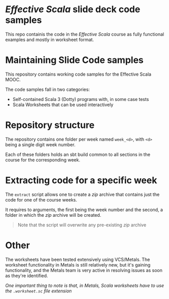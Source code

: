 # _Effective Scala_ slide deck code samples

This repo containis the code in the _Effective Scala_ course
as fully functional examples and mostly in worksheet format.

# Maintaining Slide Code samples

This repository contains working code samples for the
Effective Scala MOOC.

The code samples fall in two categories:

- Self-contained Scala 3 (Dotty) programs with, in some
  case tests
- Scala Worksheets that can be used interactively

# Repository structure

The repository contains one folder per week named `week_<d>`,
with `<d>` being a single digit week number.

Each of these folders holds an sbt build common to all sections
in the course for the corresponding week.

# Extracting code for a specific week

The `extract` script allows one to create a _zip_ archive that
contains just the code for one of the course weeks.

It requires to arguments, the first being the week number and the
second, a folder in which the _zip_ archive will be created.

> Note that the script will overwrite any pre-existing _zip_
> archive

# Other

The worksheets have been tested extensively using VCS/Metals. The
worksheet functionality in Metals is still relatively new, but it's
gaining functionality, and the Metals team is very active in resolving
issues as soon as they're identified.

_One important thing to note is that, in Metals, Scala worksheets have to
use the `.worksheet.sc` file extension_
